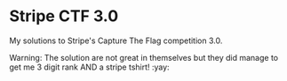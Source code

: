 # Stripe CTF 3.0

My solutions to Stripe's Capture The Flag competition 3.0.

Warning: The solution are not great in themselves but they did manage to get me 3 digit rank AND a stripe tshirt! :yay:
